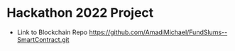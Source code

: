 # Hackathon 2022 Project
- Link to Blockchain Repo  https://github.com/AmadiMichael/FundSlums--SmartContract.git
